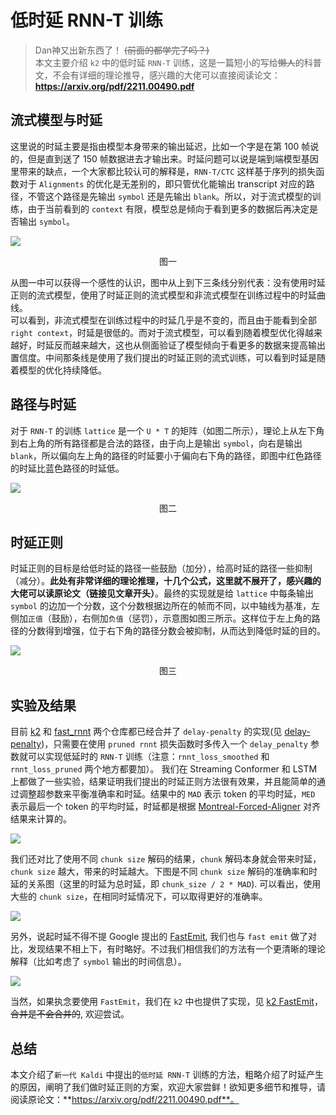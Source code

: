 # 低时延 RNN-T 训练

> Dan神又出新东西了！ ~~(前面的都学完了吗？)~~   
> 本文主要介绍 `k2` 中的低时延 `RNN-T` 训练，这是一篇短小的写给~~懒人~~的科普文，不会有详细的理论推导，感兴趣的大佬可以直接阅读论文：**https://arxiv.org/pdf/2211.00490.pdf**

## 流式模型与时延
这里说的时延主要是指由模型本身带来的输出延迟，比如一个字是在第 100 帧说的，但是直到送了 150 帧数据进去才输出来。时延问题可以说是端到端模型基因里带来的缺点，一个大家都比较认可的解释是，`RNN-T/CTC` 这样基于序列的损失函数对于 `Alignments` 的优化是无差别的，即只管优化能输出 transcript 对应的路径，不管这个路径是先输出 `symbol` 还是先输出 `blank`。所以，对于流式模型的训练，由于当前看到的 `context` 有限，模型总是倾向于看到更多的数据后再决定是否输出 `symbol`。

![](https://files.mdnice.com/user/32622/3020d35f-681d-4c87-ab26-331508f01341.png)
<center>图一</center>

从图一中可以获得一个感性的认识，图中从上到下三条线分别代表：没有使用时延正则的流式模型，使用了时延正则的流式模型和非流式模型在训练过程中的时延曲线。  
可以看到，非流式模型在训练过程中的时延几乎是不变的，而且由于能看到全部 `right context`，时延是很低的。而对于流式模型，可以看到随着模型优化得越来越好，时延反而越来越大，这也从侧面验证了模型倾向于看更多的数据来提高输出置信度。中间那条线是使用了我们提出的时延正则的流式训练，可以看到时延是随着模型的优化持续降低。

## 路径与时延
对于 `RNN-T` 的训练 `lattice` 是一个 `U * T` 的矩阵（如图二所示），理论上从左下角到右上角的所有路径都是合法的路径，由于向上是输出 `symbol`，向右是输出 `blank`，所以偏向左上角的路径的时延要小于偏向右下角的路径，即图中红色路径的时延比蓝色路径的时延低。

![](https://files.mdnice.com/user/32622/de0b847a-8a73-46d7-ac50-eef3b0467342.png)

<center>图二</center>

## 时延正则
时延正则的目标是给低时延的路径一些鼓励（加分），给高时延的路径一些抑制（减分）。**此处有非常详细的理论推理，十几个公式，这里就不展开了，感兴趣的大佬可以读原论文（链接见文章开头）**。最终的实现就是给 `lattice` 中每条输出 `symbol` 的边加一个分数，这个分数根据边所在的帧而不同，以中轴线为基准，左侧加`正值`（鼓励），右侧加`负值`（惩罚），示意图如图三所示。这样位于左上角的路径的分数得到增强，位于右下角的路径分数会被抑制，从而达到降低时延的目的。

![](https://files.mdnice.com/user/32622/c258b4d1-fff8-4830-af03-090a5d7ab987.png)

<center>图三</center>

## 实验及结果
目前 [k2](https://github.com/k2-fsa/k2 "k2") 和 [fast_rnnt](https://github.com/danpovey/fast_rnnt "fast_rnnt") 两个仓库都已经合并了 `delay-penalty` 的实现(见 [delay-penalty](https://github.com/k2-fsa/k2/pull/976 "delay-penalty"))，只需要在使用 `pruned rnnt` 损失函数时多传入一个 `delay_penalty` 参数就可以实现低延时的 `RNN-T` 训练（注意：`rnnt_loss_smoothed` 和 `rnnt_loss_pruned` 两个地方都要加）。
 我们在 Streaming Conformer 和 LSTM 上都做了一些实验，结果证明我们提出的时延正则方法很有效果，并且能简单的通过调整超参数来平衡准确率和时延。结果中的 `MAD` 表示 token 的平均时延，`MED` 表示最后一个 token 的平均时延，时延都是根据 [Montreal-Forced-Aligner](https://github.com/MontrealCorpusTools/Montreal-Forced-Aligner "Montreal-Forced-Aligner") 对齐结果来计算的。

![](https://files.mdnice.com/user/32622/42e511d3-62bc-43c9-847e-44fd2dd9dc18.png)

我们还对比了使用不同 `chunk size` 解码的结果，`chunk` 解码本身就会带来时延，`chunk size` 越大，带来的时延越大。下图是不同 `chunk size` 解码的准确率和时延的关系图（这里的时延为总时延，即 `chunk_size / 2 * MAD`). 可以看出，使用大些的 `chunk size`，在相同时延情况下，可以取得更好的准确率。

![](https://files.mdnice.com/user/32622/66073f7b-e018-40e0-a985-1b5dabe017b6.png)

另外，说起时延不得不提 Google 提出的 [FastEmit](https://arxiv.org/pdf/2010.11148.pdf "FastEmit"), 我们也与 `fast emit` 做了对比，发现结果不相上下，有时略好。不过我们相信我们的方法有一个更清晰的理论解释（比如考虑了 `symbol` 输出的时间信息）。

![](https://files.mdnice.com/user/32622/8a2b7cd5-6bea-4f6e-a9dd-100a3f9028ce.png)

当然，如果执念要使用 `FastEmit`，我们在 `k2` 中也提供了实现，见 [k2 FastEmit](https://github.com/k2-fsa/k2/pull/1069 "k2 FastEmit")，~~合并是不会合并的~~, 欢迎尝试。

## 总结
本文介绍了`新一代 Kaldi` 中提出的`低时延 RNN-T` 训练的方法，粗略介绍了时延产生的原因，阐明了我们做时延正则的方案，欢迎大家尝鲜！欲知更多细节和推导，请阅读原论文：**https://arxiv.org/pdf/2211.00490.pdf**。

